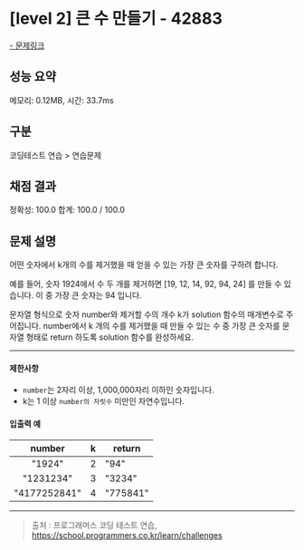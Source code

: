 # [level 2] 큰 수 만들기 - 42883

<a href="https://school.programmers.co.kr/learn/courses/30/lessons/42883">- 문제링크</a>

## 성능 요약

메모리: 0.12MB, 시간: 33.7ms

## 구분

코딩테스트 연습 > 연습문제

## 채점 결과

정확성: 100.0
합계: 100.0 / 100.0

## 문제 설명

어떤 숫자에서 k개의 수를 제거했을 때 얻을 수 있는 가장 큰 숫자를 구하려 합니다.

예를 들어, 숫자 1924에서 수 두 개를 제거하면 [19, 12, 14, 92, 94, 24] 를 만들 수 있습니다. 이 중 가장 큰 숫자는 94 입니다.

문자열 형식으로 숫자 number와 제거할 수의 개수 k가 solution 함수의 매개변수로 주어집니다. number에서 k 개의 수를 제거했을 때 만들 수 있는 수 중 가장 큰 숫자를 문자열 형태로 return 하도록 solution 함수를 완성하세요.

---

#### 제한사항

- `number`는 2자리 이상, 1,000,000자리 이하인 숫자입니다.
- k는 1 이상 `number의 자릿수` 미만인 자연수입니다.

#### 입출력 예

|  **number**  | **k** | **return** |
| :----------: | :---: | ---------- |
|    "1924"    |   2   | "94"       |
|  "1231234"   |   3   | "3234"     |
| "4177252841" |   4   | "775841"   |

---

> 출처 : 프로그래머스 코딩 테스트 연습, <https://school.programmers.co.kr/learn/challenges>
